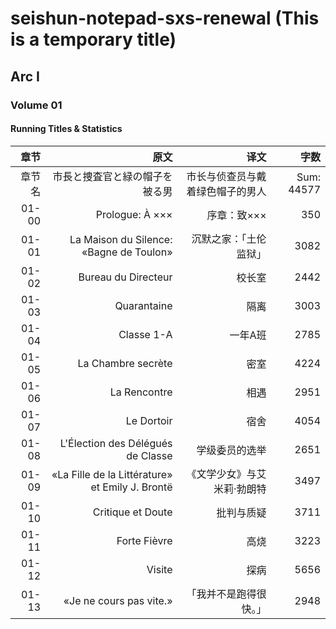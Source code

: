 # seishun-notepad-sxs-renewal (This is a temporary title)

## Arc I

### Volume 01

#### Running Titles & Statistics

|章节|原文|译文|字数|
|------:|------:|------:|------:|
|章节名|市長と捜査官と緑の帽子を被る男|市长与侦查员与戴着绿色帽子的男人|Sum: 44577|
|01-00|Prologue: À ×××|序章：致×××|350|
|01-01|La Maison du Silence: «Bagne de Toulon»|沉默之家：「土伦监狱」|3082|
|01-02|Bureau du Directeur|校长室|2442|
|01-03|Quarantaine|隔离|3003|
|01-04|Classe 1-A|一年A班|2785|
|01-05|La Chambre secrète|密室|4224|
|01-06|La Rencontre|相遇|2951|
|01-07|Le Dortoir|宿舍|4054|
|01-08|L'Élection des Délégués de Classe|学级委员的选举|2651|
|01-09|«La Fille de la Littérature» et Emily J. Brontë|《文学少女》与艾米莉·勃朗特|3497|
|01-10|Critique et Doute|批判与质疑|3711|
|01-11|Forte Fièvre|高烧|3223|
|01-12|Visite|探病|5656|
|01-13|«Je ne cours pas vite.»|「我并不是跑得很快。」|2948|
